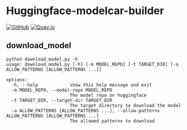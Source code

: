 # Huggingface-modelcar-builder

[![GitHub](https://img.shields.io/badge/GitHub-repo-blue.svg)](https://github.com/redhat-ai-services/modelcar-catalog/tree/main/huggingface-modelcar-builder) [![Quay.io](https://img.shields.io/badge/Quay.io-image-blue.svg)](https://quay.io/repository/redhat-ai-services/huggingface-modelcar-builder)

## download_model

```
python download_model.py -h         
usage: download_model.py [-h] [-m MODEL_REPO] [-t TARGET_DIR] [-a ALLOW_PATTERNS [ALLOW_PATTERNS ...]]

options:
  -h, --help            show this help message and exit
  -m MODEL_REPO, --model-repo MODEL_REPO
                        The model repo on huggingface
  -t TARGET_DIR, --target-dir TARGET_DIR
                        The target directory to download the model
  -a ALLOW_PATTERNS [ALLOW_PATTERNS ...], --allow-patterns ALLOW_PATTERNS [ALLOW_PATTERNS ...]
                        The allowed patterns to download
```
